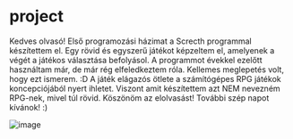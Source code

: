 # project
Kedves olvasó!
Első programozási házimat a Screcth programmal készítettem el.
Egy rövid és egyszerű játékot képzeltem el, amelyenek a végét a játékos választása befolyásol.
A programmot évekkel ezelőtt használtam már, de már rég elfeledkeztem róla. Kellemes meglepetés volt, hogy ezt ismerem. :D
A játék elágazós ötlete a számítógépes RPG játékok koncepciójából nyert ihletet.
Viszont amit készítettem azt NEM nevezném RPG-nek, mivel túl rövid.
Köszönöm az elolvasást! További szép napot kívánok! :)

![image](https://user-images.githubusercontent.com/79767747/109406978-a7eafc00-797d-11eb-84b1-b444e8537792.png)
